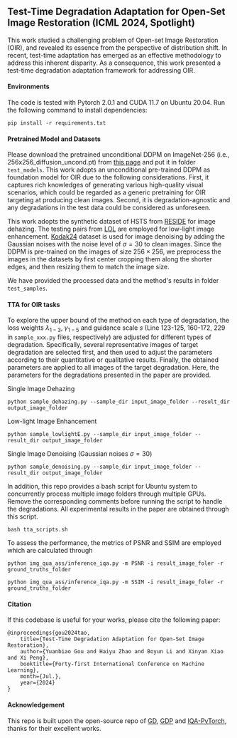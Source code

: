 ## Test-Time Degradation Adaptation for Open-Set Image Restoration (ICML 2024, Spotlight)

This work studied a challenging problem of Open-set Image Restoration (OIR), and revealed its essence from the perspective of distribution shift. In recent, test-time adaptation has emerged as an effective methodology to address this inherent disparity. As a consequence, this work presented a test-time degradation adaptation framework for addressing OIR.

#### Environments

The code is tested with Pytorch 2.0.1 and CUDA 11.7 on Ubuntu 20.04. Run the following command to install dependencies:

    pip install -r requirements.txt

#### Pretrained Model and Datasets

Please download the pretrained unconditional DDPM on ImageNet-256 (i.e., 256x256_diffusion_uncond.pt) from [this page](https://github.com/openai/guided-diffusion) and put it in folder `test_models`. This work adopts an unconditional pre-trained DDPM as foundation model for OIR due to the following considerations. First, it captures rich knowledges of generating various high-quality visual scenarios, which could be regarded as a generic pretraining for OIR targeting at producing clean images. Second, it is degradation-agnostic and any degradations in the test data could be considered as unforeseen.

This work adopts the synthetic dataset of HSTS from [RESIDE](https://sites.google.com/view/reside-dehaze-datasets/reside-standard?authuser=3D0) for image dehazing. The testing pairs from [LOL](https://daooshee.github.io/BMVC2018website/) are employed for low-light image enhancement. [Kodak24](https://github.com/MohamedBakrAli/Kodak-Lossless-True-Color-Image-Suite/tree/master) dataset is used for image denoising by adding the Gaussian noises with the noise level of $\sigma=30$ to clean images. Since the DDPM is pre-trained on the images of size $256\times 256$, we preprocess the images in the datasets by first center cropping them along the shorter edges, and then resizing them to match the image size.

We have provided the processed data and the method's results in folder `test_samples`.

#### TTA for OIR tasks

To explore the upper bound of the method on each type of degradation, the loss weights $\lambda_{1-3}$, $\gamma_{1-5}$ and guidance scale $s$ (Line 123-125, 160-172, 229 in `sample_xxx.py` files, respectively) are adjusted for different types of degradation. Specifically, several representative images of target degradation are selected first, and then used to adjust the parameters according to their quantitative or qualitative results. Finally, the obtained parameters are applied to all images of the target degradation. Here, the parameters for the degradations presented in the paper are provided.

Single Image Dehazing

    python sample_dehazing.py --sample_dir input_image_folder --result_dir output_image_folder

Low-light Image Enhancement

    python sample_lowlightE.py --sample_dir input_image_folder --result_dir output_image_folder

Single Image Denoising (Gaussian noises $\sigma=30$)

    python sample_denoising.py --sample_dir input_image_folder --result_dir output_image_folder

In addition, this repo provides a bash script for Ubuntu system to concurrently process multiple image folders through multiple GPUs. Remove the corresponding comments before running the script to handle the degradations. All experimental results in the paper are obtained through this script.

    bash tta_scripts.sh

To assess the performance, the metrics of PSNR and SSIM are employed which are calculated through
    
    python img_qua_ass/inference_iqa.py -m PSNR -i result_image_foler -r ground_truths_folder

    python img_qua_ass/inference_iqa.py -m SSIM -i result_image_foler -r ground_truths_folder

#### Citation

If this codebase is useful for your works, please cite the following paper:

    @inproceedings{gou2024tao,
        title={Test-Time Degradation Adaptation for Open-Set Image Restoration},
        author={Yuanbiao Gou and Haiyu Zhao and Boyun Li and Xinyan Xiao and Xi Peng},
        booktitle={Forty-first International Conference on Machine Learning},
        month={Jul.},
        year={2024}
    }

#### Acknowledgement

This repo is built upon the open-source repo of [GD](https://github.com/openai/guided-diffusion), [GDP](https://github.com/Fayeben/GenerativeDiffusionPrior) and [IQA-PyTorch](https://github.com/chaofengc/IQA-PyTorch), thanks for their excellent works.
